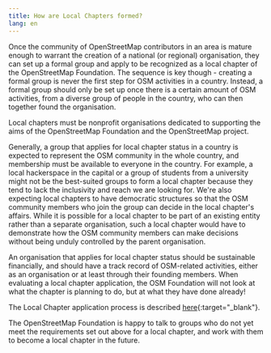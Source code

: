 ```yaml
---
title: How are Local Chapters formed?
lang: en
---
```


Once the community of OpenStreetMap contributors in an area is mature enough to warrant the creation of a national (or regional) organisation, they can set up a formal group and apply to be recognized as a local chapter of the OpenStreetMap Foundation. The sequence is key though - creating a formal group is never the first step for OSM activities in a country.  Instead, a formal group should only be set up once there is a certain amount of OSM activities, from a diverse group of people in the country, who can then together found the organisation.

Local chapters must be nonprofit organisations dedicated to supporting the aims of the OpenStreetMap Foundation and the OpenStreetMap project.

Generally, a group that applies for local chapter status in a country is expected to represent the OSM community in the whole country, and membership must be available to everyone in the country. For example, a local hackerspace in the capital or a group of students from a university might not be the best-suited groups to form a local chapter because they tend to lack the inclusivity and reach we are looking for.  We're also expecting local chapters to have democratic structures so that the OSM community members who join the group can decide in the local chapter's affairs. While it is possible for a local chapter to be part of an existing entity rather than a separate organisation, such a local chapter would have to demonstrate how the OSM community members can make decisions without being unduly controlled by the parent organisation.

An organisation that applies for local chapter status should be sustainable financially, and should have a track record of OSM-related activities, either as an organisation or at least through their founding members. When evaluating a local chapter application, the OSM Foundation will not look at what the chapter is planning to do, but at what they have done already!

The Local Chapter application process is described [here](https://wiki.osmfoundation.org/wiki/Local_Chapters){:target="_blank"}.

The OpenStreetMap Foundation is happy to talk to groups who do not yet meet the requirements set out above for a local chapter, and work with them to become a local chapter in the future.
